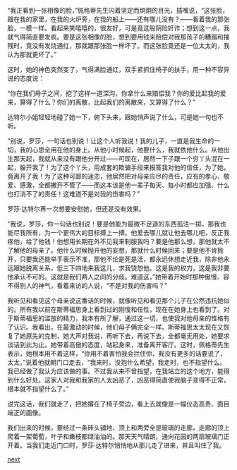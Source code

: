 
“我正看到一张相像的脸，”佩格蒂先生闪着坚定而炯炯的目光，插嘴说，“这张脸，跟在我的家里，在我的火炉旁，在我的船上——还有哪儿没有？——看着我的那张脸，一模一样。看起来笑嘻嘻的，很友好，可是竟这般阴险奸诈；想到这一点，我就气得简直要发疯。要是这张相像的脸，想到要用钱来赔偿对我那孩子的糟蹋和摧残时，竟没有发烧通红，那就跟那张脸一样坏了。而这张脸竟还是一位太太的，我认为那就更坏了。”

这时，她的神色突然变了，气得满脸通红，双手紧抓住椅子的扶手，用一种不容异说的态度说：

“你在我们母子之间，挖了这样一道深沟，你拿什么来赔偿我？你的爱比起我的爱来，算得了什么？你们的离散，比起我们的离散来，又算得了什么？”

达特尔小姐轻轻地碰了她一下，俯下头来，跟她悄声说了什么，可是她一句也不听。

“别说，罗莎，一句话也别说！让这个人听我说！我的儿子，一直是我生命的一切，我的心思全用在他的身上。从他小时候起，他要什么，我就依他什么。从他出生那天起，我就从来没有跟他分开过——可现在，居然一下子跟一个穷丫头混在一起，躲开我了！为了这个丫头，用成套的欺骗手段来报答我对他的信任，为了她，竟离开了我！为了这种可鄙的迷恋，他居然把对母亲应尽的责任，应有的孝心、敬爱、感激，全都撇开不管了——而这本该是他一辈子每天、每小时都应加强、什么也打消不了的责任！这难道不是对我的伤害吗？”

罗莎·达特尔再一次想要安慰她，但还是没有效果。

“我说，罗莎，你一句话也别说！要是他能为最微不足道的东西孤注一掷，那我也能尽我所有，为一个更伟大的目标搏上一搏。他爱去哪儿就让他去哪儿吧，反正我疼他，给了他钱！他想用长期在外不见我来制服我吗？要是他那么想，那他就太不了解他的母亲了。他什么时候抛开他的妄想，那就什么时候回来；要是他不肯抛开，只要我还能举手表示不准，那他不论是死是活，都永远休想走近我，除非他永远跟她脱离关系，低三下四地来我这儿，求我饶恕他。这是我的权力，这是我非要他承认不可的。这就是我们两人之间的分歧。难道这，”她带着开始时那种傲慢、容不得别人的神气，看着来访的人说，“不是对我的伤害吗？”

我听见和看见这个母亲说这番话的时候，就像听见和看见那个儿子在公然违抗她似的。所有我以前在斯蒂福思身上看到过的刚愎和任性，现在在她身上也看到了。对于斯蒂福思的滥放的精力，我本有所了解，通过这一切，也使我对他母亲的性格有了认识。我看出，在最激动的时候，他们母子俩完全一样。斯蒂福思太太现在又恢复了她原先的克制，她大声对我说，再听下去，再说下去，全都毫无用处，她要求谈话到此为止。她带着高傲的态度，站起身来，准备离开客厅。这时，佩格蒂先生表示，她根本用不着这样，“你用不着害怕我会拦住你，我没有更多的话要说了，太太，”说着他就朝门口走去，“我来时，没抱什么希望，我走时，也不指望什么。我已经做了我认为应该做的事。不过我从来不曾指望，在我站立的这个地方，能得到什么好处。这家人对我和我家的人太凶恶了，凶恶得简直使我脑子变得不正常，根本就不指望什么了。”

说完这话，我们就走了，把她撂在了椅子旁边，看上去就像是一幅仪态高贵、面目端正的画像。

我们出来的时候，要经过一条砖头铺地、顶上和两旁全是玻璃的走廊，走廊的顶上爬着一架葡萄，叶子和嫩枝都绿油油的。那天天气晴朗，通向花园的两扇玻璃门正开着。当我们走近门口时，罗莎·达特尔悄悄地从那儿走了进来，并且叫住了我。

[next](page419)